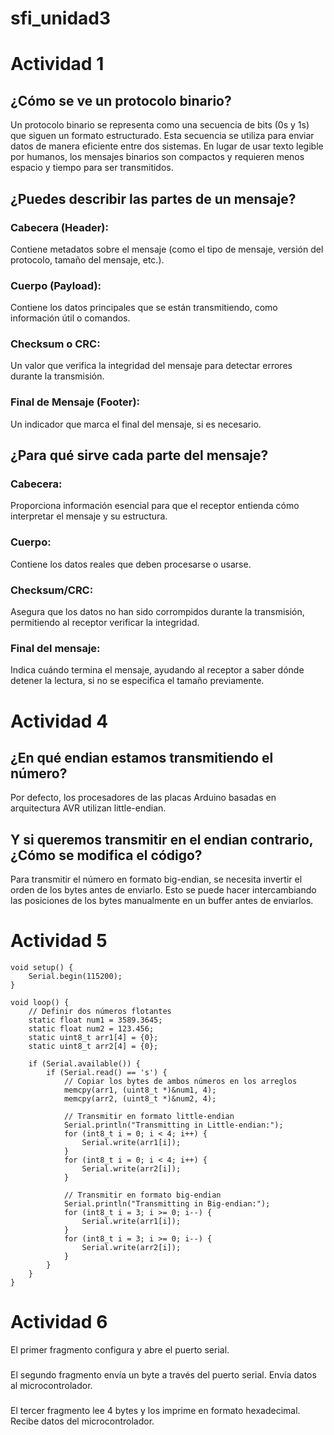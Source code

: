# sfi_unidad3

# Actividad 1
## ¿Cómo se ve un protocolo binario?
Un protocolo binario se representa como una secuencia de bits (0s y 1s) que siguen un formato estructurado. Esta secuencia se utiliza para enviar datos de manera eficiente entre dos sistemas. En lugar de usar texto legible por humanos, los mensajes binarios son compactos y requieren menos espacio y tiempo para ser transmitidos.
## ¿Puedes describir las partes de un mensaje?
### Cabecera (Header):
Contiene metadatos sobre el mensaje (como el tipo de mensaje, versión del protocolo, tamaño del mensaje, etc.).
### Cuerpo (Payload):
Contiene los datos principales que se están transmitiendo, como información útil o comandos.
### Checksum o CRC:
Un valor que verifica la integridad del mensaje para detectar errores durante la transmisión.
### Final de Mensaje (Footer):
Un indicador que marca el final del mensaje, si es necesario.
## ¿Para qué sirve cada parte del mensaje?
### Cabecera: 
Proporciona información esencial para que el receptor entienda cómo interpretar el mensaje y su estructura.
### Cuerpo:
Contiene los datos reales que deben procesarse o usarse.
### Checksum/CRC:
Asegura que los datos no han sido corrompidos durante la transmisión, permitiendo al receptor verificar la integridad.
### Final del mensaje:
Indica cuándo termina el mensaje, ayudando al receptor a saber dónde detener la lectura, si no se especifica el tamaño previamente.


# Actividad 4
## ¿En qué endian estamos transmitiendo el número?
Por defecto, los procesadores de las placas Arduino basadas en arquitectura AVR utilizan little-endian.

## Y si queremos transmitir en el endian contrario, ¿Cómo se modifica el código?
Para transmitir el número en formato big-endian, se necesita invertir el orden de los bytes antes de enviarlo. Esto se puede hacer intercambiando las posiciones de los bytes manualmente en un buffer antes de enviarlos.

#  Actividad 5
```
void setup() {
    Serial.begin(115200);
}

void loop() {
    // Definir dos números flotantes
    static float num1 = 3589.3645;
    static float num2 = 123.456;
    static uint8_t arr1[4] = {0};
    static uint8_t arr2[4] = {0};

    if (Serial.available()) {
        if (Serial.read() == 's') {
            // Copiar los bytes de ambos números en los arreglos
            memcpy(arr1, (uint8_t *)&num1, 4);
            memcpy(arr2, (uint8_t *)&num2, 4);

            // Transmitir en formato little-endian
            Serial.println("Transmitting in Little-endian:");
            for (int8_t i = 0; i < 4; i++) {
                Serial.write(arr1[i]);
            }
            for (int8_t i = 0; i < 4; i++) {
                Serial.write(arr2[i]);
            }

            // Transmitir en formato big-endian
            Serial.println("Transmitting in Big-endian:");
            for (int8_t i = 3; i >= 0; i--) {
                Serial.write(arr1[i]);
            }
            for (int8_t i = 3; i >= 0; i--) {
                Serial.write(arr2[i]);
            }
        }
    }
}

```
# Actividad 6
El primer fragmento configura y abre el puerto serial.
###
El segundo fragmento envía un byte a través del puerto serial. Envía datos al microcontrolador.
###
El tercer fragmento lee 4 bytes y los imprime en formato hexadecimal. Recibe datos del microcontrolador.
